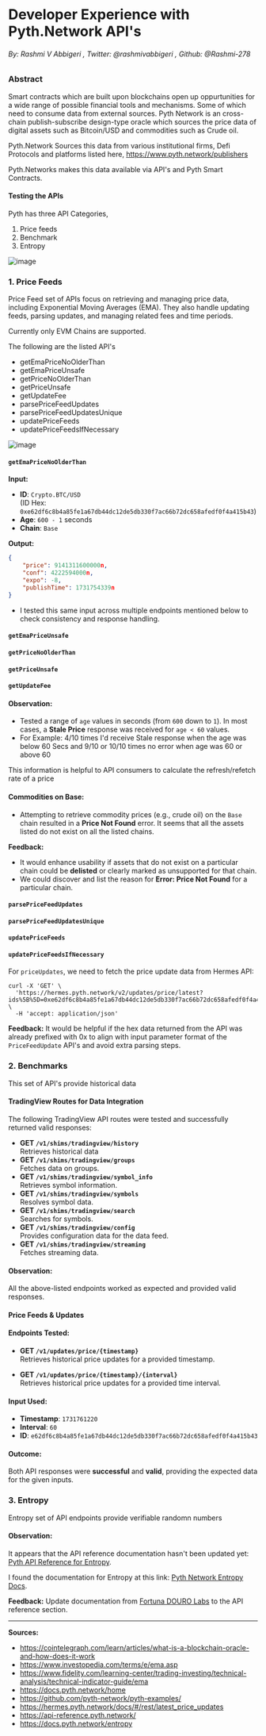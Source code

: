 # Developer Experience with Pyth.Network API's
###### By: Rashmi V Abbigeri , Twitter: @rashmivabbigeri , Github: @Rashmi-278

### Abstract 
Smart contracts which are built upon blockchains open up oppurtunities for a wide range of possible financial tools and mechanisms. Some of which need to consume data from external sources. Pyth Network is an cross-chain publish-subscribe design-type oracle which sources the price data of digital assets such as Bitcoin/USD and commodities such as Crude oil. 

Pyth.Network Sources this data from various institutional firms, Defi Protocols and platforms listed here, https://www.pyth.network/publishers

Pyth.Networks makes this data available via API's and Pyth Smart Contracts.

#### Testing the APIs
Pyth has three API Categories,
1. Price feeds
2. Benchmark
3. Entropy

![image](https://hackmd.io/_uploads/Hkd82hSMkx.png)

### 1. Price Feeds

Price Feed set of APIs focus on retrieving and managing price data, including Exponential Moving Averages (EMA). They also handle updating feeds, parsing updates, and managing related fees and time periods.

Currently only EVM Chains are supported.

The following are the listed API's

* getEmaPriceNoOlderThan
* getEmaPriceUnsafe
* getPriceNoOlderThan
* getPriceUnsafe
* getUpdateFee
* parsePriceFeedUpdates
* parsePriceFeedUpdatesUnique
* updatePriceFeeds
* updatePriceFeedsIfNecessary


![image](https://hackmd.io/_uploads/HksXtlIMkg.png)
    
  
#### `getEmaPriceNoOlderThan`

**Input:**  
- **ID**: `Crypto.BTC/USD`  
  (ID Hex: `0xe62df6c8b4a85fe1a67db44dc12de5db330f7ac66b72dc658afedf0f4a415b43`)  
- **Age**: `600 - 1` seconds  
- **Chain**: `Base`  

**Output:**  
```json
{
    "price": 9141311600000n,
    "conf": 4222594000n,
    "expo": -8,
    "publishTime": 1731754339n
}
```

- I tested this same input across multiple endpoints mentioned below to check consistency and response handling. 

#### `getEmaPriceUnsafe`
#### `getPriceNoOlderThan`
#### `getPriceUnsafe`
#### `getUpdateFee`


#### **Observation:**  
   - Tested a range of `age` values in seconds (from `600` down to `1`). In most cases, a **Stale Price** response was received for `age < 60` values.  
   - For Example: 4/10 times I'd receive Stale response when the age was below 60 Secs and 9/10 or 10/10 times no error when age was 60 or above 60

This information is helpful to API consumers to calculate the refresh/refetch rate of a price

#### **Commodities on Base:**  
   - Attempting to retrieve commodity prices (e.g., crude oil) on the `Base` chain resulted in a **Price Not Found** error.
   It seems that all the assets listed do not exist on all the listed chains.

**Feedback:**  
- It would enhance usability if assets that do not exist on a particular chain could be **delisted** or clearly marked as unsupported for that chain.
- We could discover and list the reason for **Error: Price Not Found** for a particular chain.

#### `parsePriceFeedUpdates`
#### `parsePriceFeedUpdatesUnique`
#### `updatePriceFeeds`
#### `updatePriceFeedsIfNecessary`

For `priceUpdates`, we need to fetch the price update data from Hermes API:

```
curl -X 'GET' \
  'https://hermes.pyth.network/v2/updates/price/latest?ids%5B%5D=0xe62df6c8b4a85fe1a67db44dc12de5db330f7ac66b72dc658afedf0f4a415b43&encoding=hex&parsed=true&ignore_invalid_price_ids=true' \
  -H 'accept: application/json'
```

**Feedback:**
It would be helpful if the hex data returned from the API was already prefixed with 0x to align with input parameter format of the `PriceFeedUpdate` API's and avoid extra parsing steps.


### 2. Benchmarks

This set of API's provide historical data

#### TradingView Routes for Data Integration

The following TradingView API routes were tested and successfully returned valid responses:

- **GET `/v1/shims/tradingview/history`**  
  Retrieves historical data
- **GET `/v1/shims/tradingview/groups`**  
  Fetches data on groups.
- **GET `/v1/shims/tradingview/symbol_info`**  
  Retrieves symbol information.
- **GET `/v1/shims/tradingview/symbols`**  
  Resolves symbol data.
- **GET `/v1/shims/tradingview/search`**  
  Searches for symbols.
- **GET `/v1/shims/tradingview/config`**  
  Provides configuration data for the data feed.
- **GET `/v1/shims/tradingview/streaming`**  
  Fetches streaming data.

#### Observation:
All the above-listed endpoints worked as expected and provided valid responses.


#### Price Feeds & Updates

#### Endpoints Tested:

- **GET `/v1/updates/price/{timestamp}`**  
  Retrieves historical price updates for a provided timestamp.

- **GET `/v1/updates/price/{timestamp}/{interval}`**  
  Retrieves historical price updates for a provided time interval.


#### Input Used:

- **Timestamp**: `1731761220`
- **Interval**: `60`
- **ID**: `e62df6c8b4a85fe1a67db44dc12de5db330f7ac66b72dc658afedf0f4a415b43`


#### Outcome:  
Both API responses were **successful** and **valid**, providing the expected data for the given inputs.


### 3. Entropy  

Entropy set of API endpoints provide verifiable randomn numbers

#### Observation:
  It appears that the API reference documentation hasn't been updated yet: [Pyth API Reference for Entropy](https://api-reference.pyth.network/entropy).

  I found the documentation for Entropy at this link: [Pyth Network Entropy Docs](https://docs.pyth.network/entropy).

 **Feedback:**
Update documentation from [Fortuna DOURO Labs](https://fortuna.dourolabs.app/docs/) to the API reference section.  

---

**Sources:**
* https://cointelegraph.com/learn/articles/what-is-a-blockchain-oracle-and-how-does-it-work
* https://www.investopedia.com/terms/e/ema.asp
* https://www.fidelity.com/learning-center/trading-investing/technical-analysis/technical-indicator-guide/ema
* https://docs.pyth.network/home
* https://github.com/pyth-network/pyth-examples/
* https://hermes.pyth.network/docs/#/rest/latest_price_updates
* https://api-reference.pyth.network/
* https://docs.pyth.network/entropy

